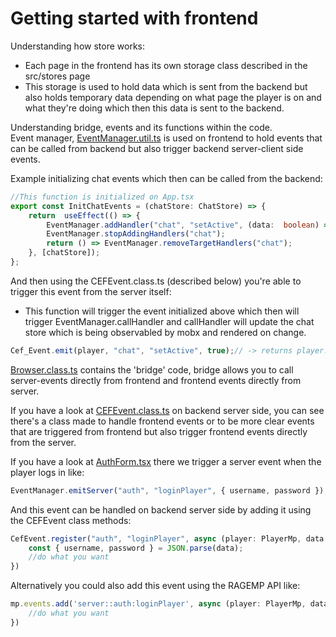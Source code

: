 # Getting started with frontend

Understanding how store works:
* Each page in the frontend has its own storage class described in the src/stores page
* This storage is used to hold data which is sent from the backend but also holds temporary data depending on what page the player is on and what they're doing which then this data is sent to the backend.
>
Understanding bridge, events and its functions within the code.<br>
Event manager, [EventManager.util.ts](https://github.com/shr0x/ragemp-rp-framework/blob/main/source/frontend/src/utils/EventManager.util.ts) is used on frontend to hold events that can be called from backend but also trigger backend server-client side events.

Example initializing chat events which then can be called from the backend:
```ts
//This function is initialized on App.tsx
export const InitChatEvents = (chatStore: ChatStore) => {
	return  useEffect(() => {
		EventManager.addHandler("chat", "setActive", (data:  boolean) => chatStore.setActive(data));
		EventManager.stopAddingHandlers("chat");
		return () => EventManager.removeTargetHandlers("chat");
	}, [chatStore]);
};
```
And then using the CEFEvent.class.ts (described below) you're able to trigger this event from the server itself:
* This function will trigger the event initialized above which then will trigger EventManager.callHandler and callHandler will update the chat store which is being observabled by mobx and rendered on change.
```ts
Cef_Event.emit(player, "chat", "setActive", true);// -> returns player.call('client::eventManager', ['cef::chat:setActive', true]);
```

[Browser.class.ts](https://github.com/shr0x/ragemp-rp-framework/blob/main/source/backend/client/classes/Browser.class.ts) contains the 'bridge' code, bridge allows you to call server-events directly from frontend and frontend events directly from server.

If you have a look at [CEFEvent.class.ts](https://github.com/shr0x/ragemp-rp-framework/blob/main/source/backend/server/classes/CEFEvent.class.ts) on backend server side, you can see there's a class made to handle frontend events or to be more clear events that are triggered from frontend but also trigger frontend events directly from the server.

If you have a look at [AuthForm.tsx](https://github.com/shr0x/ragemp-rp-framework/blob/main/source/frontend/src/pages/auth/components/AuthForm.tsx) there we trigger a server event when the player logs in like:
```ts
EventManager.emitServer("auth", "loginPlayer", { username, password });
```
And this event can be handled on backend server side by adding it using the CEFEvent class methods:
```ts
CefEvent.register("auth", "loginPlayer", async (player: PlayerMp, data:  string) => {
	const { username, password } = JSON.parse(data);
	//do what you want
})
```
Alternatively you could also add this event using the RAGEMP API like:
```ts
mp.events.add('server::auth:loginPlayer', async (player: PlayerMp, data: string) => {
	//do what you want
})
```
